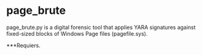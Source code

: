 page_brute
==========

page_brute.py is a digital forensic tool that applies YARA signatures against fixed-sized blocks of Windows Page files (pagefile.sys).

***Requiers.
